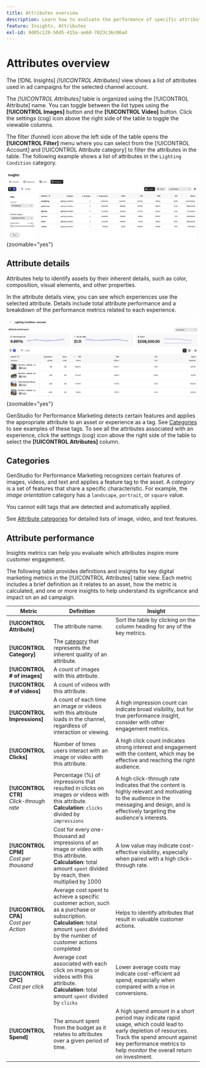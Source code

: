```yaml
---
title: Attributes overview
description: Learn how to evaluate the performance of specific attributes in Adobe GenStudio for Performance Marketing.
feature: Insights, Attributes
exl-id: 9d05c128-50d5-415a-ae60-7023c36c06ad
---
```

# Attributes overview

The [!DNL Insights] _[!UICONTROL Attributes]_ view shows a list of attributes used in ad campaigns for the selected channel account.

The _[!UICONTROL Attributes]_ table is organized using the [!UICONTROL Attribute] name. You can toggle between the list types using the **[!UICONTROL Images]** button and the **[!UICONTROL Video]** button. Click the settings (cog) icon above the right side of the table to toggle the viewable columns.

The filter (funnel) icon above the left side of the table opens the **[!UICONTROL Filter]** menu where you can select from the [!UICONTROL Account] and [!UICONTROL Attribute category] to filter the attributes in the table. The following example shows a list of attributes in the `Lighting Condition` category.

![Attributes filter and table](/help/assets/insights-attributes-filter.png){zoomable="yes"}

## Attribute details

Attributes help to identify assets by their inherent details, such as color, composition, visual elements, and other properties.

In the attribute details view, you can see which experiences use the selected attribute. Details include total attribute performance and a breakdown of the performance metrics related to each experience.

![Attribute performance metrics](/help/assets/insights-attribute-details.png){zoomable="yes"}

GenStudio for Performance Marketing detects certain features and applies the appropriate attribute to an asset or experience as a tag. See [Categories](#categories) to see examples of these tags. To see all the attributes associated with an experience, click the settings (cog) icon above the right side of the table to select the **[!UICONTROL Attributes]** column.

## Categories

GenStudio for Performance Marketing recognizes certain features of images, videos, and text and applies a feature tag to the asset. A _category_ is a set of features that share a specific characteristic. For example, the _image orientation_ category has a `landscape`, `portrait`, or `square` value.

You cannot edit tags that are detected and automatically applied.

See [Attribute categories](/help/user-guide/insights/attribute-category.md) for detailed lists of image, video, and text features.

## Attribute performance

Insights metrics can help you evaluate which attributes inspire more customer engagement.

The following table provides definitions and insights for key digital marketing metrics in the [!UICONTROL Attributes] table view. Each metric includes a brief definition as it relates to an asset, how the metric is calculated, and one or more insights to help understand its significance and impact on an ad campaign.

| Metric                 | Definition                    | Insight                          |
| ---------------------- | ----------------------------- | -------------------------------- |
| **[!UICONTROL Attribute]**   | The attribute name. | Sort the table by clicking on the column heading for any of the key metrics. |
| **[!UICONTROL Category]**    | The [category](#categories) that represents the inherent quality of an attribute. |  |
| **[!UICONTROL # of images]** | A count of images with this attribute. |  |
| **[!UICONTROL # of videos]** | A count of videos with this attribute. |  |
| **[!UICONTROL Impressions]** | A count of each time an image or videos with this attribute loads in the channel, regardless of interaction or viewing. | A high impression count can indicate broad visibility, but for true performance insight, consider with other engagement metrics. |
| **[!UICONTROL Clicks]**      | Number of times users interact with an image or video with this attribute. | A high click count indicates strong interest and engagement with the content, which may be effective and reaching the right audience. |
| **[!UICONTROL CTR]**<br>_Click-through rate_ | Percentage (%) of impressions that resulted in clicks on images or videos with this attribute.<br>**Calculation**: `clicks` divided by `impressions` | A high click-through rate indicates that the content is highly relevant and motivating to the audience in the messaging and design, and is effectively targeting the audience's interests. |
| **[!UICONTROL CPM]**<br>_Cost per thousand_ | Cost for every one-thousand ad impressions of an image or video with this attribute.<br>**Calculation**: total amount `spent` divided by reach, then multiplied by 1000 | A low value may indicate cost-effective visibility, especially when paired with a high click-through rate. |
| **[!UICONTROL CPA]**<br>_Cost per Action_ | Average cost spent to achieve a specific customer action, such as a purchase or subscription.<br>**Calculation**: total amount `spent` divided by the number of customer actions completed | Helps to identify attributes that result in valuable customer actions. |
| **[!UICONTROL CPC]**<br>_Cost per click_ | Average cost associated with each click on images or videos with this attribute.<br>**Calculation**: total amount `spent` divided by `clicks` | Lower average costs may indicate cost-efficient ad spend, especially when compared with a rise in conversions. |
| **[!UICONTROL Spend]**       | The amount spent from the budget as it relates to attributes over a given period of time. | A high spend amount in a short period may indicate rapid usage, which could lead to early depletion of resources. Track the spend amount against key performance metrics to help monitor the overall return on investment. |
